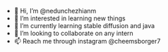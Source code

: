 - 👋 Hi, I’m @nedunchezhianm
- 👀 I’m interested in learning new things 
- 🌱 I’m currently learning stable diffusion and java
- 💞️ I’m looking to collaborate on any intern 
- 📫 Reach me through instagram @cheemsborger7

<!---
nedunchezhianm/nedunchezhianm is a ✨ special ✨ repository because its `README.md` (this file) appears on your GitHub profile.
You can click the Preview link to take a look at your changes.
--->
